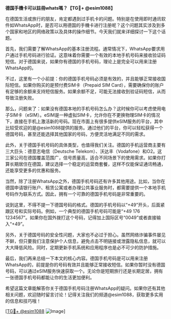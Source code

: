 **德国手機卡可以註冊whats嗎？【TG💪+ @esim1088】**

在德国生活或旅行的朋友，肯定都遇到过手机卡的问题。特别是在使用即时通讯软件如WhatsApp时，是否可以用德国的手機卡进行注册呢？这个问题其实涉及到多个国家和地区的网络政策以及具体的操作细节。今天我们就来详细探讨一下这个话题。

首先，我们需要了解WhatsApp的基本注册流程。通常情况下，WhatsApp要求用户通过手机号码进行验证。这意味着你需要一个有效的本地手机号码来接收验证码短信。对于德国来说，如果你有德国的手机号码，理论上是完全可以用来注册WhatsApp的。

不过，这里有一个小前提：你的德国手机号码必须是有效的，并且能够正常接收国际短信。如果你购买的是预付费SIM卡（Prepaid SIM Card），需要确保你的账户有足够的余额来支持短信服务。如果余额不足，可能无法接收到验证码短信，从而导致注册失败。

那么，问题来了：如果没有德国本地的手机号码怎么办？这时候你可以考虑使用电子SIM卡（eSIM）。eSIM是一种虚拟SIM卡，允许你在不更换物理SIM卡的情况下，直接在手机上激活新的号码。现在市面上有很多提供eSIM服务的平台，其中比较受欢迎的是@esim1088提供的服务。通过他们的平台，你可以轻松获得一个德国号码，甚至还能选择其他国家的号码，方便灵活地满足不同的需求。

此外，关于德国手机号码的具体类型，也值得我们关注。德国的手机运营商主要有三大巨头：德意志电信（Deutsche Telekom）、沃达丰（Vodafone）和O2。这三家公司在德国覆盖范围广，信号质量高，适合不同场景下的使用需求。如果你打算长期居住在德国，建议选择一个稳定的运营商套餐，这样不仅能保证通讯畅通，还能享受更多的优惠和服务。

当然，除了注册WhatsApp之外，德国手机号码还有许多其他用途。比如，当你在德国申请银行账户、租赁公寓或者办理公共事业服务时，都需要提供一个本地手机号码作为联系方式。因此，拥有一个可靠的德国手机号码是非常重要的。

说到这里，不得不提一下德国号码的格式。德国的手机号码以“+49”开头，后面紧跟区号和实际号码。例如，一个典型的德国手机号码可能是“+49 176 1234567”。如果你在国外拨打这个号码，记得加上国际区号“0049”或者直接输入“+49”。

另外，关于德国号码的安全性问题，大家也不必过于担心。虽然网络诈骗事件屡见不鲜，但只要我们注意保护个人信息，避免点击不明链接或泄露隐私信息，就可以大大降低风险。同时，定期更新手机系统和应用程序也是必不可少的防护措施。

最后，我们再来总结一下本文的核心内容。德国手机号码是可以用来注册WhatsApp的，前提是你的号码有效并且能够正常接收短信。如果你暂时没有德国号码，可以通过eSIM服务快速获取一个。无论你是短期旅行还是长期定居，拥有一张德国手机号码都能让你的生活更加便利。

希望这篇文章能解答你关于德国手机号码注册WhatsApp的疑问。如果你还有其他相关问题，欢迎随时留言讨论！记得关注我们的频道@esim1088，获取更多实用的信息和技巧哦！

[[TG💪+ @esim1088](https://t.me/s/esim1088) ![Image](https://i.postimg.cc/4NQfJmqS/Snipaste-2025-05-13-00-14-12.png)]